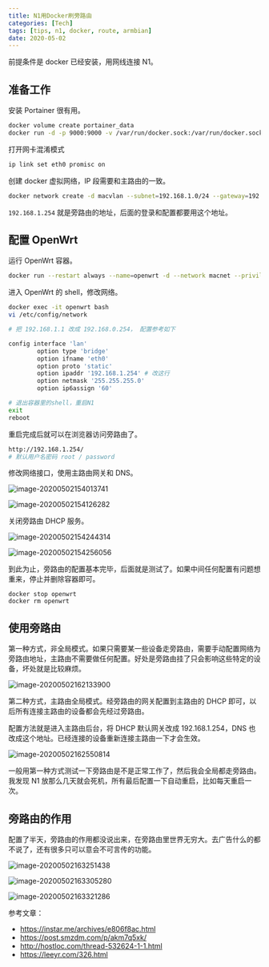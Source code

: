 ```yaml
---
title: N1用Docker刷旁路由
categories: [Tech]
tags: [tips, n1, docker, route, armbian]
date: 2020-05-02
---
```


前提条件是 docker 已经安装，用网线连接 N1。

<!-- more -->

## 准备工作

安装 Portainer 很有用。

```bash
docker volume create portainer_data
docker run -d -p 9000:9000 -v /var/run/docker.sock:/var/run/docker.sock -v portainer_data:/data portainer/portainer:linux-arm64
```

打开网卡混淆模式

```bash
ip link set eth0 promisc on
```

创建 docker 虚拟网络，IP 段需要和主路由的一致。

```bash
docker network create -d macvlan --subnet=192.168.1.0/24 --gateway=192.168.1.254 -o parent=eth0 macnet
```

`192.168.1.254` 就是旁路由的地址，后面的登录和配置都要用这个地址。

## 配置 OpenWrt

运行 OpenWrt 容器。

```bash
docker run --restart always --name=openwrt -d --network macnet --privileged unifreq/openwrt-aarch64:latest
```

进入 OpenWrt 的 shell，修改网络。

```bash
docker exec -it openwrt bash
vi /etc/config/network

# 把 192.168.1.1 改成 192.168.0.254， 配置参考如下

config interface 'lan'
        option type 'bridge'
        option ifname 'eth0'
        option proto 'static'
        option ipaddr '192.168.1.254' # 改这行
        option netmask '255.255.255.0'
        option ip6assign '60'

# 退出容器里的shell，重启N1
exit
reboot
```

重启完成后就可以在浏览器访问旁路由了。

```bash
http://192.168.1.254/
# 默认用户名密码 root / password
```

修改网络接口，使用主路由网关和 DNS。

![image-20200502154013741](https://tobyqin.github.io/img/image-20200502154013741.png)

![image-20200502154126282](https://tobyqin.github.io/img/image-20200502154126282.png)

关闭旁路由 DHCP 服务。

![image-20200502154244314](https://tobyqin.github.io/img/image-20200502154244314.png)

![image-20200502154256056](https://tobyqin.github.io/img/image-20200502154256056.png)

到此为止，旁路由的配置基本完毕，后面就是测试了。如果中间任何配置有问题想重来，停止并删除容器即可。

```
docker stop openwrt
docker rm openwrt
```

## 使用旁路由

第一种方式，非全局模式。如果只需要某一些设备走旁路由，需要手动配置网络为旁路由地址，主路由不需要做任何配置。好处是旁路由挂了只会影响这些特定的设备，坏处就是比较麻烦。

![image-20200502162133900](https://tobyqin.github.io/img/image-20200502162133900.png)

第二种方式，主路由全局模式。经旁路由的网关配置到主路由的 DHCP 即可，以后所有连接主路由的设备都会先经过旁路由。

配置方法就是进入主路由后台，将 DHCP 默认网关改成 192.168.1.254，DNS 也改成这个地址。已经连接的设备重新连接主路由一下才会生效。

![image-20200502162550814](https://tobyqin.github.io/img/image-20200502162550814.png)

一般用第一种方式测试一下旁路由是不是正常工作了，然后我会全局都走旁路由。我发现 N1 放那么几天就会死机，所有最后配置一下自动重启，比如每天重启一次。

## 旁路由的作用

配置了半天，旁路由的作用都没说出来，在旁路由里世界无穷大。去广告什么的都不说了，还有很多只可以意会不可言传的功能。

![image-20200502163251438](https://tobyqin.github.io/img/image-20200502163251438.png)

![image-20200502163305280](https://tobyqin.github.io/img/image-20200502163305280.png)

![image-20200502163321286](https://tobyqin.github.io/img/image-20200502163321286.png)

参考文章：

- https://instar.me/archives/e806f8ac.html
- https://post.smzdm.com/p/akm7q5xk/
- http://hostloc.com/thread-532624-1-1.html
- https://leeyr.com/326.html
